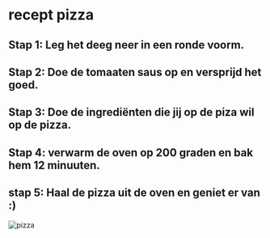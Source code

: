 # recept pizza

## Stap 1: Leg het deeg neer in een ronde voorm.
## Stap 2: Doe de tomaaten saus op en versprijd het goed.
## Stap 3: Doe de ingrediënten die jij op de piza wil op de pizza.
## Stap 4: verwarm de oven op 200 graden en bak hem 12 minuuten.
## stap 5: Haal de pizza uit de oven en geniet er van :)
![pizza](https://www.vegrecipesofindia.com/wp-content/uploads/2020/11/pizza-recipe.jpg)

